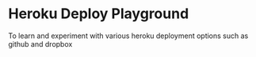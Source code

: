 # Heroku Deploy Playground

To learn and experiment with various heroku deployment options such as github and dropbox

